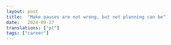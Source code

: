 ```yaml
---
layout: post
title:  "Make pauses are not wrong, but not planning can be"
date:   2024-09-27
translations: ["pt"]
tags: ["career"]
---
```

